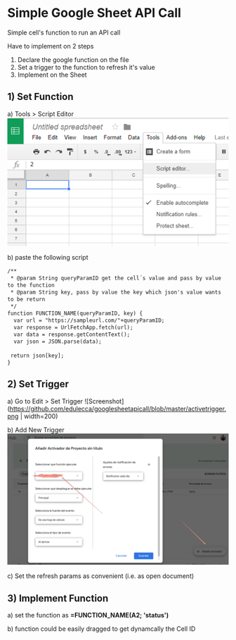 # Simple Google Sheet API Call
Simple cell's function to run an API call

Have to implement on 2 steps
1) Declare the google function on the file
2) Set a trigger to the function to refresh it's value
3) Implement on the Sheet

## 1) Set Function
a) Tools > Script Editor
![Screenshot](https://github.com/edulecca/googlesheetapicall/blob/master/scriptEditor.png)

b) paste the following script 

```
/**
 * @param String queryParamID get the cell´s value and pass by value to the function
 * @param String key, pass by value the key which json's value wants to be return
 */
function FUNCTION_NAME(queryParamID, key) {
  var url = "https://sampleurl.com/"+queryParamID;
  var response = UrlFetchApp.fetch(url);
  var data = response.getContentText();
  var json = JSON.parse(data);

 return json[key];
}
```

## 2) Set Trigger
a) Go to Edit > Set Trigger
![Screenshot](https://github.com/edulecca/googlesheetapicall/blob/master/activetrigger.png | width=200)

b) Add New Trigger
![Screenshot](https://github.com/edulecca/googlesheetapicall/blob/master/activador.png)

c) Set the refresh params as convenient (i.e. as open document)

## 3) Implement Function

a) set the function as **=FUNCTION_NAME(A2; 'status')**

b) function could be easily dragged to get dynamcally the Cell ID
